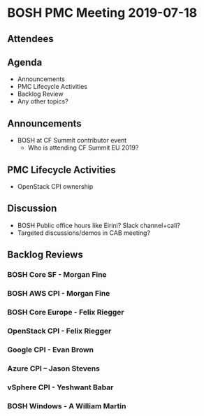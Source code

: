 # BOSH PMC Meeting 2019-07-18

## Attendees

## Agenda

* Announcements
* PMC Lifecycle Activities
* Backlog Review
* Any other topics?

## Announcements
* BOSH at CF Summit contributor event
  * Who is attending CF Summit EU 2019?

## PMC Lifecycle Activities
* OpenStack CPI ownership

## Discussion
* BOSH Public office hours like Eirini? Slack channel+call?
* Targeted discussions/demos in CAB meeting?

## Backlog Reviews

### BOSH Core SF - Morgan Fine


### BOSH AWS CPI - Morgan Fine


### BOSH Core Europe - Felix Riegger


### OpenStack CPI - Felix Riegger


### Google CPI - Evan Brown


### Azure CPI – Jason Stevens


### vSphere CPI - Yeshwant Babar

### BOSH Windows - A William Martin
